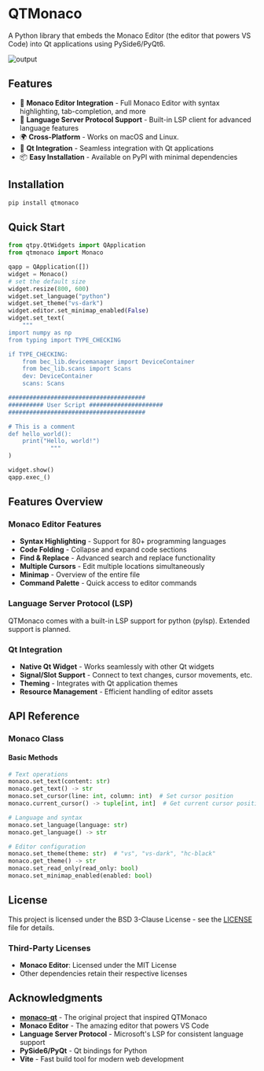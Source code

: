 # QTMonaco

A Python library that embeds the Monaco Editor (the editor that powers VS Code) into Qt applications using
PySide6/PyQt6.

![output](https://github.com/user-attachments/assets/b912340d-ef34-49e2-b314-126e194d6aa8)


## Features

- 🚀 **Monaco Editor Integration** - Full Monaco Editor with syntax highlighting, tab-completion, and more
- 🔌 **Language Server Protocol Support** - Built-in LSP client for advanced language features
- 🌍 **Cross-Platform** - Works on macOS and Linux.
- 🎨 **Qt Integration** - Seamless integration with Qt applications
- 📦 **Easy Installation** - Available on PyPI with minimal dependencies

## Installation

```bash
pip install qtmonaco
```

## Quick Start

```python
from qtpy.QtWidgets import QApplication
from qtmonaco import Monaco

qapp = QApplication([])
widget = Monaco()
# set the default size
widget.resize(800, 600)
widget.set_language("python")
widget.set_theme("vs-dark")
widget.editor.set_minimap_enabled(False)
widget.set_text(
    """
import numpy as np
from typing import TYPE_CHECKING

if TYPE_CHECKING:
    from bec_lib.devicemanager import DeviceContainer
    from bec_lib.scans import Scans
    dev: DeviceContainer
    scans: Scans

#######################################
########## User Script #####################
#######################################

# This is a comment
def hello_world():
    print("Hello, world!")
            """
)

widget.show()
qapp.exec_()
```


## Features Overview

### Monaco Editor Features
- **Syntax Highlighting** - Support for 80+ programming languages
- **Code Folding** - Collapse and expand code sections
- **Find & Replace** - Advanced search and replace functionality
- **Multiple Cursors** - Edit multiple locations simultaneously
- **Minimap** - Overview of the entire file
- **Command Palette** - Quick access to editor commands

### Language Server Protocol (LSP)
QTMonaco comes with a built-in LSP support for python (pylsp). Extended support is planned. 


### Qt Integration
- **Native Qt Widget** - Works seamlessly with other Qt widgets
- **Signal/Slot Support** - Connect to text changes, cursor movements, etc.
- **Theming** - Integrates with Qt application themes
- **Resource Management** - Efficient handling of editor assets

## API Reference

### Monaco Class

#### Basic Methods
```python
# Text operations
monaco.set_text(content: str)
monaco.get_text() -> str
monaco.set_cursor(line: int, column: int)  # Set cursor position
monaco.current_cursor() -> tuple[int, int]  # Get current cursor position

# Language and syntax
monaco.set_language(language: str)
monaco.get_language() -> str

# Editor configuration
monaco.set_theme(theme: str)  # "vs", "vs-dark", "hc-black"
monaco.get_theme() -> str
monaco.set_read_only(read_only: bool)
monaco.set_minimap_enabled(enabled: bool)

```

## License

This project is licensed under the BSD 3-Clause License - see the [LICENSE](LICENSE) file for details.

### Third-Party Licenses

- **Monaco Editor**: Licensed under the MIT License
- Other dependencies retain their respective licenses

## Acknowledgments

- **[monaco-qt](https://github.com/DaelonSuzuka/monaco-qt)** - The original project that inspired QTMonaco
- **Monaco Editor** - The amazing editor that powers VS Code
- **Language Server Protocol** - Microsoft's LSP for consistent language support
- **PySide6/PyQt** - Qt bindings for Python
- **Vite** - Fast build tool for modern web development

